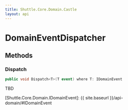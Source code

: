```yaml
---
title: Shuttle.Core.Domain.Castle
layout: api 
---
```

# DomainEventDispatcher

## Methods

### Dispatch

``` c#
public void Dispatch<T>(T event) where T: IDomainEvent
```

TBD

[Shuttle.Core.Domain.IDomainEvent]: {{ site.baseurl }}/api-domain/#IDomainEvent
